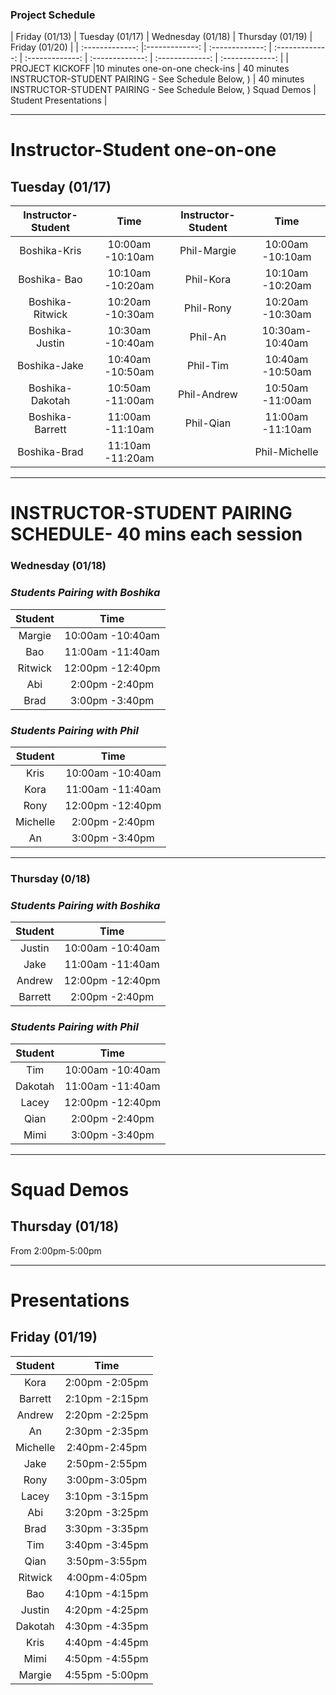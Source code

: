 ### **Project Schedule**

| Friday (01/13)         | Tuesday (01/17)         | Wednesday (01/18)                 | Thursday (01/19)         | Friday (01/20) | 
| :-------------: |:-------------:   | :-------------:     | :-------------:   | :-------------: | :-------------: | :-------------: |  :-------------: |
| PROJECT KICKOFF |10 minutes one-on-one check-ins | 40 minutes INSTRUCTOR-STUDENT PAIRING - See Schedule Below, )  | 40 minutes INSTRUCTOR-STUDENT PAIRING - See Schedule Below, ) Squad Demos | Student Presentations  |  

---

# **Instructor-Student one-on-one**
## **Tuesday (01/17)**            
| Instructor-Student | Time | Instructor-Student | Time |  
|:-------------: | :-------------: |:-------------: |:-------------: |
| Boshika-Kris | 10:00am -10:10am | Phil-Margie | 10:00am -10:10am |  
| Boshika- Bao | 10:10am -10:20am | Phil-Kora | 10:10am -10:20am |
| Boshika-Ritwick | 10:20am -10:30am | Phil-Rony | 10:20am -10:30am |
| Boshika-Justin | 10:30am -10:40am | Phil-An | 10:30am-10:40am  |
| Boshika-Jake | 10:40am -10:50am | Phil-Tim | 10:40am -10:50am |  
| Boshika-Dakotah | 10:50am -11:00am | Phil-Andrew | 10:50am -11:00am |
| Boshika-Barrett | 11:00am -11:10am  | Phil-Qian | 11:00am -11:10am |
| Boshika-Brad | 11:10am -11:20am | | Phil-Michelle | 11:10am -11:20am |

  
---

# **INSTRUCTOR-STUDENT PAIRING SCHEDULE- 40 mins each session**
### **Wednesday (01/18)**
### *Students Pairing with Boshika* 
| Student | Time |  
|:-------------:   | :-------------: | 
| Margie | 10:00am -10:40am |   
| Bao | 11:00am -11:40am |
| Ritwick | 12:00pm -12:40pm |
| Abi | 2:00pm -2:40pm |
| Brad | 3:00pm -3:40pm |

### *Students Pairing with Phil*
| Student | Time |  
|:-------------:   | :-------------: | 
| Kris | 10:00am -10:40am |
| Kora | 11:00am -11:40am |
| Rony | 12:00pm -12:40pm |
| Michelle | 2:00pm -2:40pm |
| An | 3:00pm -3:40pm |
---

### **Thursday (0/18)**
### *Students Pairing with Boshika* 
| Student | Time |  
|:-------------:   | :-------------: | 
| Justin | 10:00am -10:40am |   
| Jake | 11:00am -11:40am |
| Andrew | 12:00pm -12:40pm |
| Barrett | 2:00pm -2:40pm |

### *Students Pairing with Phil* 
| Student | Time |  
|:-------------:   | :-------------: | 
| Tim | 10:00am -10:40am |
| Dakotah | 11:00am -11:40am |
| Lacey | 12:00pm -12:40pm |
| Qian | 2:00pm -2:40pm |
| Mimi | 3:00pm -3:40pm |

---
# **Squad Demos**
## **Thursday (01/18)**
From 2:00pm-5:00pm

---

# **Presentations**
## **Friday (01/19)**
| Student | Time |  
|:-------------:   | :-------------: | 
| Kora | 2:00pm -2:05pm |   
| Barrett | 2:10pm -2:15pm |
| Andrew | 2:20pm -2:25pm |
| An | 2:30pm -2:35pm |
| Michelle | 2:40pm-2:45pm |
| Jake | 2:50pm-2:55pm |   
| Rony | 3:00pm-3:05pm |
| Lacey | 3:10pm -3:15pm |
| Abi | 3:20pm -3:25pm |
| Brad | 3:30pm -3:35pm |
| Tim | 3:40pm -3:45pm |
| Qian | 3:50pm-3:55pm |
| Ritwick | 4:00pm-4:05pm |   
| Bao | 4:10pm -4:15pm |
| Justin | 4:20pm -4:25pm |
| Dakotah | 4:30pm -4:35pm |
| Kris | 4:40pm -4:45pm |
| Mimi | 4:50pm -4:55pm |
| Margie | 4:55pm -5:00pm |
